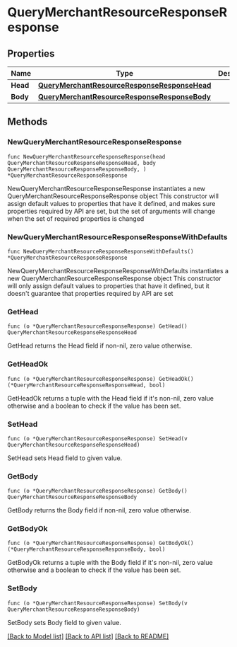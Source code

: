 # QueryMerchantResourceResponseResponse

## Properties

Name | Type | Description | Notes
------------ | ------------- | ------------- | -------------
**Head** | [**QueryMerchantResourceResponseResponseHead**](QueryMerchantResourceResponseResponseHead.md) |  | 
**Body** | [**QueryMerchantResourceResponseResponseBody**](QueryMerchantResourceResponseResponseBody.md) |  | 

## Methods

### NewQueryMerchantResourceResponseResponse

`func NewQueryMerchantResourceResponseResponse(head QueryMerchantResourceResponseResponseHead, body QueryMerchantResourceResponseResponseBody, ) *QueryMerchantResourceResponseResponse`

NewQueryMerchantResourceResponseResponse instantiates a new QueryMerchantResourceResponseResponse object
This constructor will assign default values to properties that have it defined,
and makes sure properties required by API are set, but the set of arguments
will change when the set of required properties is changed

### NewQueryMerchantResourceResponseResponseWithDefaults

`func NewQueryMerchantResourceResponseResponseWithDefaults() *QueryMerchantResourceResponseResponse`

NewQueryMerchantResourceResponseResponseWithDefaults instantiates a new QueryMerchantResourceResponseResponse object
This constructor will only assign default values to properties that have it defined,
but it doesn't guarantee that properties required by API are set

### GetHead

`func (o *QueryMerchantResourceResponseResponse) GetHead() QueryMerchantResourceResponseResponseHead`

GetHead returns the Head field if non-nil, zero value otherwise.

### GetHeadOk

`func (o *QueryMerchantResourceResponseResponse) GetHeadOk() (*QueryMerchantResourceResponseResponseHead, bool)`

GetHeadOk returns a tuple with the Head field if it's non-nil, zero value otherwise
and a boolean to check if the value has been set.

### SetHead

`func (o *QueryMerchantResourceResponseResponse) SetHead(v QueryMerchantResourceResponseResponseHead)`

SetHead sets Head field to given value.


### GetBody

`func (o *QueryMerchantResourceResponseResponse) GetBody() QueryMerchantResourceResponseResponseBody`

GetBody returns the Body field if non-nil, zero value otherwise.

### GetBodyOk

`func (o *QueryMerchantResourceResponseResponse) GetBodyOk() (*QueryMerchantResourceResponseResponseBody, bool)`

GetBodyOk returns a tuple with the Body field if it's non-nil, zero value otherwise
and a boolean to check if the value has been set.

### SetBody

`func (o *QueryMerchantResourceResponseResponse) SetBody(v QueryMerchantResourceResponseResponseBody)`

SetBody sets Body field to given value.



[[Back to Model list]](../README.md#documentation-for-models) [[Back to API list]](../README.md#documentation-for-api-endpoints) [[Back to README]](../README.md)


